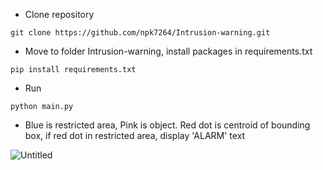 - Clone repository
```
git clone https://github.com/npk7264/Intrusion-warning.git
```
- Move to folder Intrusion-warning, install packages in requirements.txt
```
pip install requirements.txt
```
- Run
```
python main.py
```
- Blue is restricted area, Pink is object. Red dot is centroid of bounding box, if red dot in restricted area, display 'ALARM' text

![Untitled](https://github.com/npk7264/Intrusion-warning/assets/90046327/0149164c-1791-4c6e-8d9e-b65a0366c1b9)
